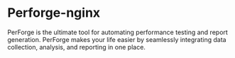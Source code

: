 # Perforge-nginx
PerForge is the ultimate tool for automating performance testing and report generation. PerForge makes your life easier by seamlessly integrating data collection, analysis, and reporting in one place.
